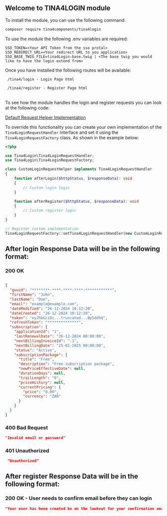 ## Welcome to TINA4LOGIN module



To install the module, you can use the following command:

```bash
composer require tina4components/tina4login
```

To use the module the following .env variables are required:

```dotenv
SSO_TOKEN=<Your API Token from the sso protal>
SSO_REDIRECT_URL=<Your redirect URL to you application>
SSO_BASE_TWIG_FILE=tina4Login-base.twig | <The base twig you would like to have the login extend from>
```

Once you have installed the following routes will be available:

```
 /tina4/login - Login Page html 
 
 /tina4/register - Register Page html
```
<br>
To see how the module handles the login and register requests you can look at the following code:

[Default Request Helper Implementation ](https://github.com/JonoRabie011/Tina4Login/blob/master/Tina4Login/Tina4LoginRequestHelper.php)

To override this functionality you can create your own implementation of the `Tina4LoginRequestHandler` 
interface and set it using the `Tina4LoginRequestFactory` class. As shown in the example below:

```php
<?php

use Tina4Login\Tina4LoginRequestHandler;
use Tina4Login\Tina4LoginRequestFactory;

class CustomLoginRequestHelper implements Tina4LoginRequestHandler
{
    function afterLogin($httpStatus, $responseData): void
    {
        // Custom login logic
    }

    function afterRegister($httpStatus, $responseData): void
    {
        // Custom register logic
    }
}

// Register custom implementation
Tina4LoginRequestFactory::setTina4LoginRequestHandler(new CustomLoginRequestHelper());
```

## After login Response Data will be in the following format:

### 200 OK
```json

{
  "guuid": "********-****-****-****-************",
  "firstName": "John",
  "lastName": "Doe",
  "email": "example@example.com",
  "dateModified": "26-12-2024 10:12:20",
  "dateCreated": "26-12-2024 10:12:20",
  "token": "eyJhbGciOi...truncated...Bp5ddhQ",
  "refreshToken": "**************",
  "subscription": {
    "applicationId": "1",
    "lastRenewalDate": "26-12-2024 00:00:00",
    "nextBillingInvoiceId": "-1",
    "nextBillingDate": "25-01-2025 00:00:00",
    "status": "Active",
    "subscriptionPackage": {
      "title": "Free",
      "description": "Free subscription package",
      "newPriceEffectiveDate": null,
      "durationDays": null,
      "trailLength": "0",
      "priceHistory": null,
      "currentPricing": {
        "price": "0.00",
        "currency": "ZAR"
      }
    }
  }
}
```

### 400 Bad Request
```json
"Invalid email or password"
```

### 401 Unauthorized
```json
 "Unauthorized"
```

## After register Response Data will be in the following format:

### 200 OK - User needs to confirm email before they can login
```json
"Your user has been created be on the lookout for your confirmation email"
```
